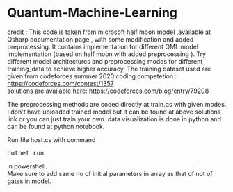 # Quantum-Machine-Learning
credit : This code is taken from microsoft half moon model ,available at Qsharp documentation page , with some modification and added preprocessing.
It contains implementation for different QML model implementation (based on half moon with added preprocessing ). Try different model architectures and preprocessing modes for different training_data to achieve higher accuracy.
The training dataset used are given from codeforces summer 2020 coding competetion : https://codeforces.com/contest/1357              
solutions are available here: https://codeforces.com/blog/entry/79208


The preprocessing methods are coded directly at train.qs with given modes.
I don't have uploaded trained model but It can be found at above solutions link or you can just train your own. data visualization is done in python and can be found at python notebook.

Run file host.cs with command <pre>dotnet run</pre> in powershell.   
Make sure to add same no of initial parameters in array as that of not of gates in model.
